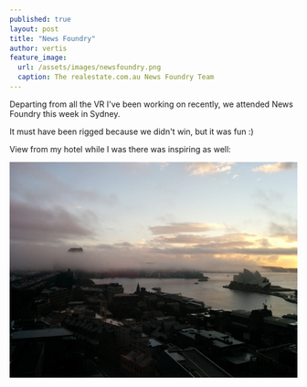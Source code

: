 ```yaml
---
published: true
layout: post
title: "News Foundry"
author: vertis
feature_image:
  url: /assets/images/newsfoundry.png
  caption: The realestate.com.au News Foundry Team
---
```


Departing from all the VR I've been working on recently, we attended News Foundry this week in Sydney.

It must have been rigged because we didn't win, but it was fun :)

View from my hotel while I was there was inspiring as well:

![News Foundry - Hotel](/assets/images/newsfoundry-hotel.png)
